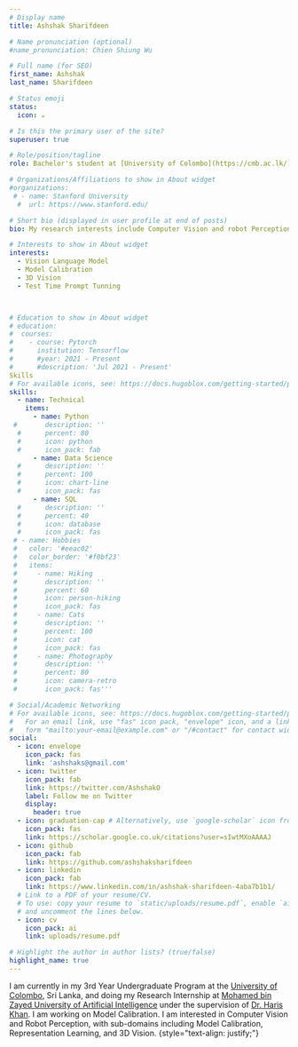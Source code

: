 ```yaml
---
# Display name
title: Ashshak Sharifdeen

# Name pronunciation (optional)
#name_pronunciation: Chien Shiung Wu

# Full name (for SEO)
first_name: Ashshak
last_name: Sharifdeen

# Status emoji
status:
  icon: ☕️

# Is this the primary user of the site?
superuser: true

# Role/position/tagline
role: Bachelor's student at [University of Colombo](https://cmb.ac.lk/)

# Organizations/Affiliations to show in About widget
#organizations:
 # - name: Stanford University
  #  url: https://www.stanford.edu/

# Short bio (displayed in user profile at end of posts)
bio: My research interests include Computer Vision and robot Perception with sub-domains including Model Calibration, Representation Learning, and 3D Vision.

# Interests to show in About widget
interests:
  - Vision Language Model
  - Model Calibration 
  - 3D Vision
  - Test Time Prompt Tunning



# Education to show in About widget
# education:
#  courses:
#    - course: Pytorch
#      institution: Tensorflow
#      #year: 2021 - Present
#      #description: 'Jul 2021 - Present' 
Skills
# For available icons, see: https://docs.hugoblox.com/getting-started/page-builder/#icons
skills:
  - name: Technical
    items:
      - name: Python
 #       description: ''
  #      percent: 80
  #      icon: python
  #      icon_pack: fab
      - name: Data Science
  #      description: ''
  #      percent: 100
  #      icon: chart-line
  #      icon_pack: fas
      - name: SQL
  #      description: ''
  #      percent: 40
  #      icon: database
  #      icon_pack: fas
 # - name: Hobbies
 #   color: '#eeac02'
 #   color_border: '#f0bf23'
 #   items:
 #     - name: Hiking
 #       description: ''
 #       percent: 60
 #       icon: person-hiking
 #       icon_pack: fas
 #     - name: Cats
 #       description: ''
 #       percent: 100
 #       icon: cat
 #       icon_pack: fas
 #     - name: Photography
 #       description: ''
 #       percent: 80
 #       icon: camera-retro
 #       icon_pack: fas'''

# Social/Academic Networking
# For available icons, see: https://docs.hugoblox.com/getting-started/page-builder/#icons
#   For an email link, use "fas" icon pack, "envelope" icon, and a link in the
#   form "mailto:your-email@example.com" or "/#contact" for contact widget.
social:
  - icon: envelope
    icon_pack: fas
    link: 'ashshaks@gmail.com'
  - icon: twitter
    icon_pack: fab
    link: https://twitter.com/AshshakO
    label: Follow me on Twitter
    display:
      header: true
  - icon: graduation-cap # Alternatively, use `google-scholar` icon from `ai` icon pack
    icon_pack: fas
    link: https://scholar.google.co.uk/citations?user=sIwtMXoAAAAJ
  - icon: github
    icon_pack: fab
    link: https://github.com/ashshaksharifdeen
  - icon: linkedin
    icon_pack: fab
    link: https://www.linkedin.com/in/ashshak-sharifdeen-4aba7b1b1/
  # Link to a PDF of your resume/CV.
  # To use: copy your resume to `static/uploads/resume.pdf`, enable `ai` icons in `params.yaml`,
  # and uncomment the lines below.
  - icon: cv
    icon_pack: ai
    link: uploads/resume.pdf

# Highlight the author in author lists? (true/false)
highlight_name: true
---
```


I am currently in my 3rd Year Undergraduate Program at the [University of Colombo](https://cmb.ac.lk/), Sri Lanka, and doing my Research Internship at [Mohamed bin Zayed University of Artificial Intelligence](https://mbzuai.ac.ae/) under the supervision of [Dr. Haris Khan](https://mbzuai.ac.ae/study/faculty/muhammad-haris-khan/). I am working on Model Calibration. I am interested in Computer Vision and Robot Perception, with sub-domains including Model Calibration, Representation Learning, and 3D Vision.
{style="text-align: justify;"}
